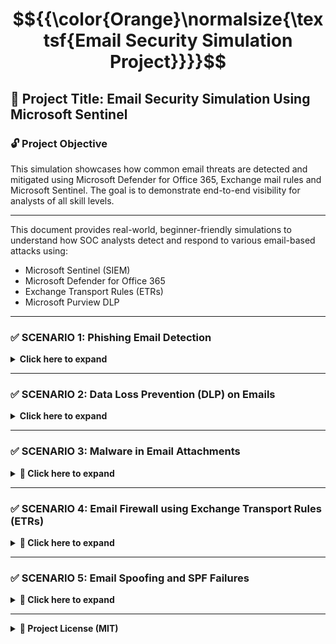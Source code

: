 # $${{\color{Orange}\normalsize{\textsf{Email Security Simulation Project}}}}$$



## 🔐 Project Title: Email Security Simulation Using Microsoft Sentinel

### 🔓 Project Objective
This simulation showcases how common email threats are detected and mitigated using Microsoft Defender for Office 365, Exchange mail rules and Microsoft Sentinel. The goal is to demonstrate end-to-end visibility for analysts of all skill levels.

---

This document provides real-world, beginner-friendly simulations to understand how SOC analysts detect and respond to various email-based attacks using:
- Microsoft Sentinel (SIEM)
- Microsoft Defender for Office 365
- Exchange Transport Rules (ETRs)
- Microsoft Purview DLP

---

### ✅ SCENARIO 1: Phishing Email Detection
<details>
<summary><strong> Click here to expand </summary></strong>

### 📖 Real-World Context:
A finance employee at a mid-sized company receives an email that appears to be from the payroll department. The email urges the recipient to click a link to avoid salary delays.
This is a classic phishing attempt aiming to steal login credentials or deliver malware.

<div align="center">
<img src =images/PhishingEmailDetected.png width="300">
</div>
 </br>

### 📧 Sample Email:
- From: hr-support@payroll-verify-alert.com
- To: finance_dept@company.com
- Subject: Urgent: Action Required to Release Salary
- Body:

Your payroll verification is pending. Click the link to avoid salary delay:
http://payroll-verify-alert.com/login

### ❌ Red Flags:
- External spoofed domain
- Urgency (salary delay)
- Fake link
- Urgent language: “Action Required”
- External spoofed domain
- Misleading hyperlink
- Impersonation of internal dept.

### 🧪 Analyst Action:
1. Create file `phishing_alert.log`
```
Timestamp | AlertType | Subject | Recipient | SenderFromAddress | ThreatType
2025-06-15 11:14:33 | ALERT | Urgent: Action Required to Release Salary | finance_dept@company.com | hr-support@payroll-verify-alert.com | URL Phishing
```

2. Upload to VM: `C:\SecurityLogs\phishing_alert.log`  
3. Create DCR using Sentinel > Data Connectors > Custom Logs  
4. Log Table: `PhishingLog_CL`

### 🧠 KQL Detection:
```kusto
PhishingLog_CL
| where AlertType == "ALERT"
| where Subject has_any("Urgent", "Action", "Suspension")
| extend DomainCheck = iif(SenderFromAddress endswith "@company.com", "Trusted", "Suspicious")
| project TimeGenerated=Timestamp, Recipient, SenderFromAddress, Subject, DomainCheck, ThreatType
```


### 🧪 Dummy Logs (PhishingLog_CL)

| Timestamp           | AlertType | Subject                             | Recipient               | SenderFromAddress        |   DomainCheck |    | ThreatType 
|---------------------|-----------|--------------------------------------|--------------------------|--------------------------------------|----------------|-----------|
| 2025-06-15 11:14:33 | ALERT     | Urgent: Action Required to Release Salary | finance_dept@company.com | hr-support@payroll-verify-alert.com | @payroll-verify-alert.com  | URL Phishing   |



### 🎯 MITRE ATT&CK Mapping
- [T1566.001 - Spearphishing via Service](https://attack.mitre.org/techniques/T1566/001/)
- [T1585.001 - Spoofing Email Accounts](https://attack.mitre.org/techniques/T1585/001/)

### 🧠 Alerting Process
- Microsoft Sentinel Incident Notification is triggered via custom analytic rule or connector (e.g., Defender for Office 365 or custom log ingestion).
- Alert appears in the Incidents pane within Sentinel, tagged under "Phishing" or "Email Spoof".
- Tier 1 SOC Analyst investigates sender domain, message headers, and hyperlinks.
- Analyst checks against internal allowlists and recent user reports.
- Teams or Email alert (if configured) notifies analyst or security team in real-time.

### 🔐 Prevention Techniques:
- Safe Links (Microsoft Defender)
Scans and rewrites URLs in emails; blocks known malicious links before click.

- Anti-Phishing Policies
Detects impersonation of VIPs or internal domains using behavioral analytics.

- SPF (Sender Policy Framework)
Verifies if sender IPs are authorized for the domain.

- DKIM (DomainKeys Identified Mail)
Adds a digital signature to ensure the message hasn’t been altered.

- DMARC (Domain-based Message Authentication, Reporting & Conformance)
Uses SPF and DKIM results to instruct receiving servers to reject/quarantine spoofed emails.


### 🧯 Incident Response Steps
- Alert Detected in Microsoft Sentinel from Defender for Office 365, showing spoofed HR email with a suspicious link.
- Tier 1 Analyst investigates sender, confirms phishing, and checks if others received similar emails using KQL.
- Tier 2 Analyst quarantines the email, tests the malicious link in a sandbox, and blocks the sender domain and IOCs.
- Containment includes purging the email from all inboxes and applying transport rules to stop similar future attacks.
- Recovery & Awareness involves notifying users, resetting passwords (if clicked), and updating phishing training examples.


</details>

---


### ✅ SCENARIO 2: Data Loss Prevention (DLP) on Emails
<details>
<summary><strong> Click here to expand </summary></strong>

### 📖 Real-World Context:
An employee from the finance department attempts to send a spreadsheet containing Social Security Numbers (SSNs) and credit card details to an external vendor via email. This violates company policies on sharing Personally Identifiable Information (PII) outside the organization.

<div align="center">
<img src =images/SensitiveDataExfiltraton.png width="300">
</div>
 </br>
 
### 📧 Sample Email:
- Sender: maria.lopez@company.com
- Recipient: external_vendor@partners.com
- Attachment: client_records.xlsx
- Data Types: SSN, Credit Card Number
- Violation: External email with PII

### ❌ Red Flags:
- Employee sending sensitive data (SSNs, credit card numbers) to an external domain
- Email attachments named like “client_records.xlsx” or “confidential_data.csv”
- No encryption or data masking applied before sending
- Violates company DLP policy on regulated PII (Personally Identifiable Information)
- Frequent large file transfers to unknown or unapproved recipients


### 🧪 Analyst Action:
1. Create file `dlp_alert.log`

```
Timestamp | Sender | Recipient | AttachmentName | DataTypeDetected | PolicyViolated  
2025-06-16 09:12:45 | maria.lopez@company.com | external_vendor@partners.com | client_records.xlsx | SSN, Credit Card Number | External Email with PII 
```

2. Upload to VM: `C:\SecurityLogs\dlp_alert.log`
3. Create DCR using Sentinel > Data Connectors > Custom Logs  
4. Log Table: `DLPLog_CL`
5. Path: C:\SecurityLogs\dlp_alert.log


### 🧠 KQL Detection(DLPLog_CL):
```kusto
DLPLog_CL
| where DataTypeDetected has_any ("SSN", "Credit Card")  // Look for PII keywords
| where Recipient !endswith "@company.com"               // Only flag external sending
| project Timestamp, Sender, Recipient, AttachmentName, DataTypeDetected, PolicyViolated
```


### 🧪 Dummy Logs (DLPLog_CL)

| Timestamp           | Sender | Recipient                             | AttachmentName               | DataTypeDetected                   | PolicyViolated     |
|---------------------|-----------|--------------------------------------|--------------------------|--------------------------------------|----------------|
| 2025-06-15 11:14:33 | maria.lopez@company.com     | external_vendor@partners.com | client_records.xlsx | SSN | URL Phishing   |Credit Card


### 🎯 MITRE ATT&CK Mapping
- T1041 – Exfiltration Over Command and Control Channel
- T1537 – Transfer Data to Cloud Account

### 🧠 What Analysts See After Alert
Alert shows in Microsoft Sentinel DLP dashboard

### Analyst checks:
- Sender and recipient domain
- Content type (SSN, card info)
- Any existing override or justification from the user
- Coordinates with compliance/GRC teams if it's a confirmed policy violation

### 🧠 Alerting Process
- Sentinel Incident Notification
- Microsoft Purview DLP policy alerts
- Email/Teams notifications if enabled

### 🔐 Prevention:
- ✅ Microsoft Purview DLP Rules: Block or warn when PII is detected
- ✅ Auto-labeling in Office Apps: Applies sensitivity labels to content
- ✅ Train Employees: Conduct security awareness to reduce accidental data sharing
- ✅ Quarantine or Policy Tips: Inform user in Outlook before sending- Enable Safe Links (Defender)


### 🧯 Incident Response Steps
- Alert Triggered by Microsoft Purview DLP rule in Sentinel for PII (SSN/Credit Card) shared with external vendor.
- Tier 1 Analyst reviews the email logs and confirms that sensitive fields were detected in the attachment.
- Tier 2 Analyst contacts sender to confirm intent and checks if similar data was shared in the past (data exfil pattern).
- Containment involves applying encryption policy, temporarily disabling outbound email for the user, and alerting compliance.
- Recovery & Remediation includes retraining the user, updating DLP rules for stricter enforcement, and documenting the case for audits.

</details>

---

### ✅ SCENARIO 3: Malware in Email Attachments
<details> <summary><strong>🦠 Click here to expand</strong></summary>

### 📖 Real-World Context:
A user in the finance department receives an email from an unknown invoicing domain. The message includes a .docm (macro-enabled) attachment, which contains a malicious macro that attempts to download and execute a trojan from a remote server.

<div align="center">
<img src =images/MalwareEmail.png width="300">
</div>
 </br>

### 📧 Sample Email:
- From: billing@invoiceportal.net
- To: danielle.watson@company.com
- Subject: New Invoice for Review
- Attachment: Invoice.docm

When the user opens this file and enables macros, a hidden PowerShell script executes and contacts an external command-and-control (C2) server to download a trojan payload.

### ❌ Red Flags:
- Email contains attachments with risky extensions like .docm, .exe, .js, or .scr
- Sender’s domain is not recognized or impersonates a known vendor
- Attachment names like Invoice.docm, Payment.exe designed to trigger curiosity or urgency
- File behavior triggers antivirus or Defender for Office 365
- Unexpected attachments from external senders with generic subject lines


### 🧪 Analyst Action:
1. Create file `malware_email.log`

```
Timestamp | Sender | Recipient | AttachmentName | FileType | ThreatDetected | ActionTaken  
2025-06-16 10:10:12 | billing@invoiceportal.net | danielle.watson@company.com | Invoice.docm | macro-enabled | TrojanDownloader | Quarantined  
```
2. Upload to VM: `C:\SecurityLogs\malware_email.log`
3. Create DCR using Sentinel > Data Connectors > Custom Logs  
4. Log Table: `MalwareEmailLog_CL`
5. Path: C:\SecurityLogs\malware_email.log


### 🧠 KQL Detection(MalwareEmailLog_CL):
```kusto
MalwareEmailLog_CL
| where ThreatDetected != "Clean"                                  // Only show threats
| where FileType in ("macro-enabled", ".exe", ".scr")              // Filter suspicious file types
| project Timestamp, Sender, Recipient, AttachmentName, FileType, ThreatDetected, ActionTaken
```


### 🧪 Dummy Logs (MalwareEmailLog_CL)

| Timestamp           | Sender | Recipient                             | AttachmentName               | FileType                   | ThreatDetected    | ActionTaken |
|---------------------|-----------|--------------------------------------|--------------------------|--------------------------------------|----------------|-------------|
| 2025-06-15 11:14:33 | billing@invoiceportal.net    | danielle.watson@company.com | Invoice.docm | SSN | URL Phishing   |Credit Card  | TrojanDownloader | Quarantined  |


### 🎯 MITRE ATT&CK Mapping
- T1204.002 – User Execution: Malicious File
- T1059 – Command and Scripting Interpreter (via PowerShell)

### 🧠 Analyst Workflow After Alert
- Detection Triggered in Sentinel
- Analyst views alert details in Incidents blade
- Confirms attachment type, sender domain reputation, quarantine status
- Cross-checks user activity logs for execution behavior

If confirmed, triggers incident response workflow

### 🛑 Notification Types:

- Microsoft Defender Alert Email
- Sentinel Incident Notification
- SIEM dashboard (Visual alert with severity level)

### 🔐 Prevention Techniques
- ✅ Safe Attachments (Microsoft Defender for Office 365)
- ✅ Block risky extensions (.docm, .exe, .js)
- ✅ Disable macros by default for all Office files
- ✅ Enable Zero-Hour Auto Purge (ZAP)
- ✅ Enable attachment sandboxing in email security policy


### 🧯 Incident Response Steps
- Alert Triggered by Defender for Office 365 detecting malware in the email attachment and quarantining it.
- Tier 1 Analyst checks the attachment’s hash, sender IP, and whether the recipient opened or forwarded the file.
- Tier 2 Analyst isolates the endpoint if the attachment was clicked, then runs a malware scan and collects memory dumps.
- Containment includes blocking sender’s domain, updating anti-malware policies, and revoking access tokens if lateral movement is detected.
- Recovery involves submitting malware sample to sandbox, patching endpoint if needed, and adding the hash to threat blocklists.


</details>

---

### ✅ SCENARIO 4: Email Firewall using Exchange Transport Rules (ETRs)
<details> <summary><strong>🛑 Click here to expand</strong></summary>

### 📖 Real-World Context:
A marketing employee receives an email from a Russian domain promoting a fake lottery win. The message contains an executable .exe file as an attachment. This could be a malware dropper intended to compromise the endpoint.

These types of spam or malware-laced emails are often blocked at the perimeter using Exchange Transport Rules (ETRs), acting like a firewall for your email flow.

<div align="center">
<img src =images/MaliciousFilesDetected.png width="300">
</div>
 </br>

### 📧 Sample Email:
- From: promotions@freelottery.ru
- To: emma@company.com
- Subject: 🎉 You’ve Won a New Phone
- Attachment: gift.exe

### ❌ Red Flags:
-Emails from domains with risky TLDs like .ru, .cn, .top
- Attachments with .exe, .scr, .bat—commonly associated with malware
- Subject lines like “You’ve Won” or “Claim Now” indicating spam or fraud
- Recipients receive the same message across departments (mass campaign)
- Email headers missing SPF/DKIM authentication
- Sender domain ends in .ru (known TLD abuse)
- Impersonal and generic language

### 🧪 Analyst Action:
1. Create file `email_firewall_block.log`

```
Timestamp | Sender | Recipient | Subject | Attachment | RuleMatched | ActionTaken  
2025-06-17 10:23:11 | promotions@freelottery.ru | emma@company.com | You’ve Won | gift.exe | Block Executables | Quarantined  
```
2. Upload to VM: `C:\SecurityLogs\email_firewall_block.log`
3. Create DCR using Sentinel > Data Connectors > Custom Logs  
4. Log Table: `FirewallEmailLog_CL`
5. Path: C:\SecurityLogs\email_firewall_block.log


### 🧠 KQL Detection(FirewallEmailLog_CL):
```kusto
FirewallEmailLog_CL
| where ActionTaken in ("Rejected", "Quarantined")           // Look for blocked or quarantined messages
| project Timestamp, Sender, Recipient, Subject, Attachment, RuleMatched, ThreatDetected, ActionTaken
```


### 🧪 Dummy Logs (MalwareEmailLog_CL)

| Timestamp           | Sender | Recipient                             | Subject   | Attachment               | RuleMatched                   | ThreatDetected    | ActionTaken |
|---------------------|-----------|----------------|----------------------|--------------------------|--------------------------------------|----------------|-------------|
| 2025-06-15 11:14:33 | promotions@freelottery.ru    | emma@company.com | You’ve Won a New Phone	| gift.exe |Block Executables  |  TrojanDownloader | Quarantined  |


### 🎯 MITRE ATT&CK Mapping
- T1566.002 – Phishing: Link
- T1204.001 – User Execution: Malicious Link or Attachment


### 🧠 Analyst Workflow After Alert
- Analyst sees alert triggered via SIEM or Email notification from Defender
- Opens alert → Reviews sender and file type → Confirms block/quarantine
- May cross-reference with known IOCs or sender domain reputation
- Checks if similar messages were delivered to other inboxes
- Escalates if part of campaign or triggers user awareness follow-up

### 🛑 Notification Types:

- Microsoft Defender Alert Email
- Sentinel Incident Notification
- SIEM dashboard (Visual alert with severity level)

### 🔐 Prevention Techniques
- ✅ Use Exchange Transport Rules (ETRs) to block messages with .exe, .js, or foreign domains
- ✅ Block known malicious domains or country TLDs like .ru, .cn, .tk
- ✅ Use Regex keyword filters for lottery, win, free, reward, etc.
- ✅ Enable Defender for Office 365 to inspect attachments and apply Safe Attachments
- ✅ Regularly audit and test ETR policies


### 🧯 Incident Response Steps
- Alert Detected when ETR rule matches suspicious filetype or sender domain—email gets quarantined or rejected.
- Tier 1 Analyst reviews quarantine logs, identifies scope (how many users received the email).
- Tier 2 Analyst traces sender domain reputation and blocklist status, updates rules to extend protection if new variants are seen.
- Containment Actions include blacklisting the domain, tightening ETRs with regex or more precise keywords, and preventing delivery of similar patterns.
- Recovery and Awareness: Add domain to transport blocklist, alert affected users not to whitelist manually, and update playbooks for future TLD-based threats.

</details>

---

### ✅ SCENARIO 5: Email Spoofing and SPF Failures
<details> <summary><strong>🚨 Click here to expand</strong></summary>

### 📖 Real-World Context:
An attacker sends a spoofed email appearing to come from the CEO of the company. The email urges the recipient to download a file related to payroll. On inspection, the email fails SPF (Sender Policy Framework) validation and has no DKIM (DomainKeys Identified Mail) or DMARC (Domain-based Message Authentication, Reporting & Conformance) signatures — clear signs of spoofing.

<div align="center">
<img src =images/SppofedDomain.png width="300">
</div>
 </br>
 
### 📧 Sample Email:
- From: ceo@company-hr.com
- To: tom@company.com
- Subject: ⚠️ Important: Download Payroll Document
- Body: Please download the attached payroll update immediately.

### ❌ Red Flags:
- Suspicious external domain (looks similar to official)
- SPF failed validation
- No DKIM or DMARC present
- Uses urgency tactic
- Targeting employee from finance

### 🧪 Analyst Action:
1. Create file `spoofed_email_spf_fail.log`

```
Timestamp | Sender | Recipient | Subject | SPFResult | DMARCResult | DKIMResult  
2025-06-18 09:45:23 | ceo@company-hr.com | tom@company.com | Important: Download Payroll | Fail | None | None  
```
2. Upload to VM: `C:\SecurityLogs\spoofed_email_spf_fail.log`
3. Create DCR using Sentinel > Data Connectors > Custom Logs  
4. Log Table: `EmailHeaderLog_CL`
5. Path: C:\SecurityLogs\spoofed_email_spf_fail.log


### 🧠 KQL Detection(EmailHeaderLog_CL):
```kusto
EmailHeaderLog_CL
| where SPFResult == "Fail"                             // SPF failure indicates sender not authorized
| where DMARCResult == "None" or DKIMResult == "None"   // No domain validation or email signature
| project Timestamp, Sender, Recipient, Subject, SPFResult, DKIMResult, DMARCResult
```


### 🧪 Dummy Logs (MalwareEmailLog_CL)

| Timestamp           | Sender | Recipient                             | Subject              | SPFResult                 | DMARCResult   | DKIMResult |
|---------------------|-----------|--------------------------------------|--------------------------|--------------------------------------|----------------|-------------|
| 2025-06-15 11:14:33 | ceo@company-hr.com    | tom@company.com |Important: Download Payrol | Fail |  None | None  |


### 🎯 MITRE ATT&CK Mapping
- T1566.001 – Spearphishing via Service
- T1585.001 – Spoofing Email Accounts

### 🧠 Analyst Workflow After Alert
- Alert appears in Microsoft Sentinel or Defender dashboard
- Analyst investigates header details and confirms external spoof
- Analysts may check similar sender addresses used recently
- Incident ticket is created for potential spoofing attack

### 🛑 Notification Types:

- Microsoft Defender Alert Email
- Sentinel Incident Notification
- SIEM dashboard (Visual alert with severity level)

### 🔐 Prevention Techniques
- ✅ SPF (Sender Policy Framework): Add DNS TXT record to specify allowed IPs/domains to send email on your behalf
- ✅ DKIM (DomainKeys Identified Mail): Digitally signs emails with your domain
- ✅ DMARC (Domain-based Message Authentication): Specifies action for failed SPF/DKIM (none, quarantine, reject)
- ✅ Anti-phishing policies targeting VIP name spoofing and lookalike domains
- ✅ Block emails failing SPF from sending to internal distribution lists


### 🧯 Incident Response Steps
- Tier 1 confirms alert from Sentinel
- Tier 2 isolates recipient’s device and blocks sender
- Header analysis is done to extract attack infrastructure
- SOC creates transport rule to quarantine similar emails
- IOC (Indicator of Compromise) added to threat intelligence feed
- Awareness email sent to finance or executive group

</details>

---

<details>
<summary><strong>📜 Project License (MIT)</strong></summary>

MIT License  
Copyright (c) 2025 Bharathkasyap  

Permission is hereby granted...  
<!-- (same as above, keep rest inside the tag) -->

</details>

